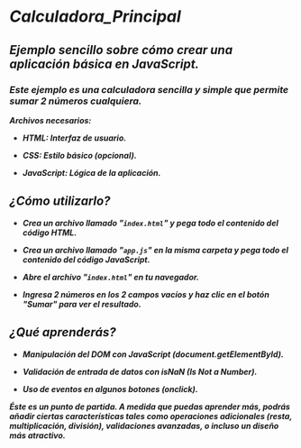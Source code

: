 # **_Calculadora_Principal_**

## **_Ejemplo sencillo sobre cómo crear una aplicación básica en JavaScript._**

### **_Este ejemplo es una calculadora sencilla y simple que permite sumar 2 números cualquiera._**

**_Archivos necesarios:_**

- **_HTML: Interfaz de usuario._**
  
- **_CSS: Estilo básico (opcional)._**
  
- **_JavaScript: Lógica de la aplicación._**

## **_¿Cómo utilizarlo?_**

- **_Crea un archivo llamado "```index.html```" y pega todo el contenido del código HTML._**
  
- **_Crea un archivo llamado "```app.js```" en la misma carpeta y pega todo el contenido del código JavaScript._**
  
- **_Abre el archivo "```index.html```" en tu navegador._**
  
- **_Ingresa 2 números en los 2 campos vacíos y haz clic en el botón "Sumar" para ver el resultado._**

## _¿Qué aprenderás?_

- **_Manipulación del DOM con JavaScript (document.getElementById)._**
  
- **_Validación de entrada de datos con isNaN (Is Not a Number)._**

- **_Uso de eventos en algunos botones (onclick)._**
  
**_Éste es un punto de partida. A medida que puedas aprender más, podrás añadir ciertas características tales como operaciones adicionales (resta, multiplicación, división), validaciones avanzadas, o incluso un diseño más atractivo._**
